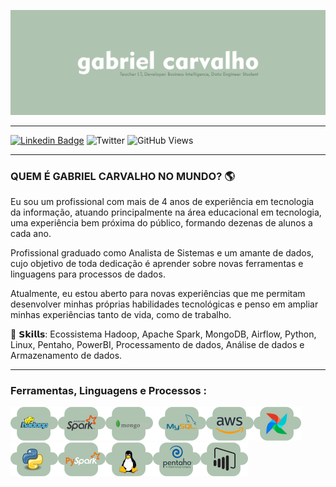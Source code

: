 ![Sobre: Gabriel Carvalho](https://github.com/gacarvalho/gacarvalho/blob/main/git-imagens/readme-pessoal.png?raw=true)

---

[![Linkedin Badge](https://img.shields.io/badge/-LinkedIn-blue?style=flat&logo=Linkedin&logoColor=white&link=https://www.linkedin.com/in/ogcarvalho/)](https://www.linkedin.com/in/ogcarvalho/)
![Twitter](https://badgen.net/badge/Twitter/gacarvalhoj?icon=twitter&color=AEC3B0)
![GitHub Views](https://komarev.com/ghpvc/?username=gacarvalho&color=AEC3B0)


---
### QUEM É GABRIEL CARVALHO NO MUNDO? 🌎

Eu sou um profissional com mais de 4 anos de experiência em tecnologia da informação, atuando principalmente na área educacional em tecnologia, uma experiência bem próxima do público, formando dezenas de alunos a cada ano.

Profissional graduado como Analista de Sistemas e um amante de dados, cujo objetivo de toda dedicação é aprender sobre novas ferramentas e linguagens para processos de dados.

Atualmente, eu estou aberto para novas experiências que me permitam desenvolver minhas próprias habilidades tecnológicas e penso em ampliar minhas experiências tanto de vida, como de trabalho.

🧩 𝗦𝗸𝗶𝗹𝗹𝘀: Ecossistema Hadoop, Apache Spark, MongoDB, Airflow, Python, Linux, Pentaho, PowerBI, Processamento de dados, Análise de dados e Armazenamento de dados.

--- 
### Ferramentas, Linguagens e Processos :

![Hadoop](https://github.com/gacarvalho/gacarvalho/blob/main/git-icones/1.%20Hadoop.png?raw=true)![Spark](https://github.com/gacarvalho/gacarvalho/blob/main/git-icones/2.%20Spark.png?raw=true)![MongoDB](https://github.com/gacarvalho/gacarvalho/blob/main/git-icones/3.%20MongoDB.png?raw=true)![MySQL](https://github.com/gacarvalho/gacarvalho/blob/main/git-icones/4.%20MySQL.png?raw=true)![AWS](https://github.com/gacarvalho/gacarvalho/blob/main/git-icones/5.%20AWS.png?raw=true)![Apache Airflow](https://github.com/gacarvalho/gacarvalho/blob/main/git-icones/6.%20Apache%20Airflow.png?raw=true)![Python](https://github.com/gacarvalho/gacarvalho/blob/main/git-icones/7.%20Python.png?raw=true)![PySpark](https://github.com/gacarvalho/gacarvalho/blob/main/git-icones/8.%20PySpark.png?raw=true)![Linux](https://github.com/gacarvalho/gacarvalho/blob/main/git-icones/9.%20Linux.png?raw=true)![Pentaho](https://github.com/gacarvalho/gacarvalho/blob/main/git-icones/10.%20Pentaho.png?raw=true)![PowerBI](https://github.com/gacarvalho/gacarvalho/blob/main/git-icones/11.%20PowerBI.png?raw=true)
